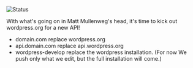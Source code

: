 ![Status](https://img.shields.io/badge/Status-In%20Progress-orange)

With what's going on in Matt Mullenweg's head, it's time to kick out wordpress.org for a new API!


- domain.com replace wordpress.org
- api.domain.com replace api.wordpress.org
- wordpress-develop replace the wordpress installation. (For now We push only what we edit, but the full installation will come.)